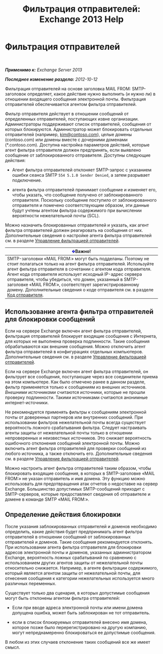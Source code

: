 ﻿---
title: 'Фильтрация отправителей: Exchange 2013 Help'
TOCTitle: Фильтрация отправителей
ms:assetid: b833f864-ff10-46a0-a653-28fb9ba30896
ms:mtpsurl: https://technet.microsoft.com/ru-ru/library/Bb124354(v=EXCHG.150)
ms:contentKeyID: 50488988
ms.date: 04/30/2018
mtps_version: v=EXCHG.150
ms.translationtype: HT
---

# Фильтрация отправителей

 

_**Применимо к:** Exchange Server 2013_

_**Последнее изменение раздела:** 2012-10-12_

Фильтрация отправителей на основе заголовка MAIL FROM: SMTP-заголовок определяет, какое действие нужно выполнить (и нужно ли) в отношении входящего сообщения электронной почты. Фильтрация отправителей обеспечивается агентом фильтра отправителей.

Фильтр отправителя действует в отношении сообщений от определенных отправителей, поступающих извне организации. Администраторы поддерживают список отправителей, сообщения от которых блокируются. Администратор может блокировать отдельных отправителей (например, kim@contoso.com), целые домены (contoso.com) или домены вместе с дочерними доменами (\*.contoso.com). Доступна настройка параметров действий, которые агент фильтра отправителя должен предпринять, если выявлено сообщение от заблокированного отправителя. Доступны следующие действия:

  - Агент фильтра отправителей отклоняет SMTP-запрос с указанием ошибки сеанса SMTP `554 5.1.0 Sender Denied`, а затем разрывает подключение.

  - агента фильтра отправителей принимает сообщение и изменяет его, чтобы указать, что сообщение получено от заблокированного отправителя. Поскольку сообщение поступило от заблокированного отправителя и помечено соответствующим образом, эти данные будут учтены агентом фильтра содержимого при вычислении вероятности нежелательной почты (SCL).

Можно назначить блокированных отправителей и указать, как агент фильтра отправителей должен реагировать на сообщения от них. Дополнительные сведения о настройке агента фильтра отправителей см. в разделе [Управление фильтрацией отправителей](manage-sender-filtering-exchange-2013-help.md).

<table>
<thead>
<tr class="header">
<th><img src="images/Dd876857.important(EXCHG.150).gif" title="Важно" alt="Важно" />Важно!</th>
</tr>
</thead>
<tbody>
<tr class="odd">
<td>SMTP-заголовки «MAIL FROM:» могут быть подделаны. Поэтому не стоит полагаться только на агент фильтра отправителей. Используйте агент фильтра отправителя в сочетании с агентом кода отправителя. Агент кода отправителя использует исходный IP-адрес сервера отправителя, чтобы убедиться, что домен, указанный в SMTP-заголовке «MAIL FROM:», соответствует зарегистрированному домену. Дополнительные сведения о коде отправителя см. в разделе <a href="sender-id-exchange-2013-help.md">Код отправителя</a>.</td>
</tr>
</tbody>
</table>


## Использование агента фильтра отправителей для блокировки сообщений

Если на сервере Exchange включен агент фильтра отправителей, фильтрация отправителей блокирует входящие сообщения с Интернета, для которых не выполнена проверка подлинности. Такие сообщения обрабатываются как внешние сообщения. Можно отключить агент фильтра отправителей в конфигурациях отдельных компьютеров. Дополнительные сведения см. в разделе [Управление фильтрацией отправителей](manage-sender-filtering-exchange-2013-help.md).

Если на сервере Exchange включен агент фильтра отправителей, он фильтрует все сообщения, поступающие через все соединители приема на этом компьютере. Как было отмечено ранее в данном разделе, фильтр применяется только к сообщениям из внешних источников. *Внешними источниками* считаются источники, которые не прошли проверку подлинности. Такими источниками считаются анонимные интернет-источники.

Не рекомендуется применять фильтры к сообщениям электронной почты от доверенных партнеров или внутренних сообщений. При использовании фильтров нежелательной почты всегда существует вероятность ложного срабатывания фильтра. Следует настраивать агенты защиты от нежелательной почты только в отношении непроверенных и неизвестных источников. Это снижает вероятность ошибочного отклонения сообщений электронной почты. Можно включить агент фильтра отправителей для проверки сообщений из любого источника, а также отключить его. Дополнительные сведения см. в разделе [Управление фильтрацией отправителей](manage-sender-filtering-exchange-2013-help.md).

Можно настроить агент фильтра отправителей таким образом, чтобы блокировать входящие сообщения, в которых в SMTP-заголовке «MAIL FROM:» не указан отправитель и имя домена. Эту функцию можно использовать для предотвращения атак отчетов о недоставке на сервер Exchange. Большинство допустимых SMTP-сообщений приходит с SMTP-серверов, которые предоставляют сведения об отправителе и домене в команде SMTP «MAIL FROM:».

## Определение действия блокировки

После указания заблокированных отправителей и доменов необходимо определить, какие действия будет предпринимать агент фильтра отправителей в отношении сообщений от заблокированных отправителей и доменов. Такие сообщения рекомендуется отклонять. При использовании агента фильтра отправителя для блокировки адресов электронной почты и доменов, указанных администратором Exchange, вероятность ложных срабатываний по сравнению с использованием других агентов защиты от нежелательной почты относительно снижается. Например, в агенте фильтрации содержимого, который является агентом защиты от нежелательной почты, для отнесения сообщения к категории нежелательных используется много различных переменных.

Существует только два сценария, в которых допустимые сообщения могут быть отклонены агентом фильтра отправителей:

  - Если при вводе адреса электронной почты или имени домена допущена ошибка, может быть заблокирован не тот отправитель.

  - если в список блокируемых отправителей внесено имя домена, которое позже было перерегистрировано на другую компанию, могут непреднамеренно блокироваться ее допустимые сообщения.

В любом из этих случаев отклонение таких сообщений все же имеет смысл.

